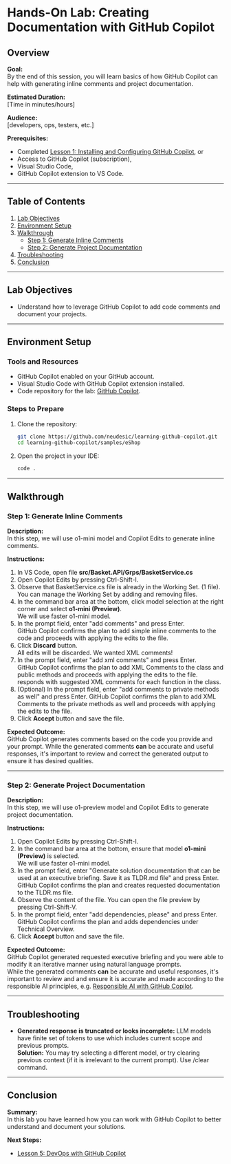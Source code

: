 
# Hands-On Lab: Creating Documentation with GitHub Copilot

## Overview

**Goal:**  
By the end of this session, you will learn basics of how GitHub Copilot can help with generating inline comments and project documentation.

**Estimated Duration:**  
[Time in minutes/hours]

**Audience:**  
[developers, ops, testers, etc.]

**Prerequisites:**  
- Completed [Lesson 1: Installing and Configuring GitHub Copilot](docs/lesson1.md), or
- Access to GitHub Copilot (subscription),
- Visual Studio Code,
- GitHub Copilot extension to VS Code.  
---

## Table of Contents
1. [Lab Objectives](#lab-objectives)
2. [Environment Setup](#environment-setup)
3. [Walkthrough](#walkthrough)
    - [Step 1: Generate Inline Comments](#step-1-generate-inline-comments)
    - [Step 2: Generate Project Documentation](#step-2-generate-project-documentation)
5. [Troubleshooting](#troubleshooting)
6. [Conclusion](#conclusion)

---

## Lab Objectives

- Understand how to leverage GitHub Copilot to add code comments and document your projects.  

---

## Environment Setup

### Tools and Resources
- GitHub Copilot enabled on your GitHub account.
- Visual Studio Code with GitHub Copilot extension installed.
- Code repository for the lab: [GitHub Copilot](https://github.com/neudesic/learning-github-copilot).

### Steps to Prepare
1. Clone the repository:  
   ```bash
   git clone https://github.com/neudesic/learning-github-copilot.git
   cd learning-github-copilot/samples/eShop
   ```
2. Open the project in your IDE:  
   ```bash
   code .
   ```

---

## Walkthrough

### Step 1: Generate Inline Comments
**Description:**  
In this step, we will use o1-mini model and Copilot Edits to generate inline comments.  

**Instructions:**  
1. In VS Code, open file **src/Basket.API/Grps/BasketService.cs**
2. Open Copilot Edits by pressing Ctrl-Shift-I.
3. Observe that BasketService.cs file is already in the Working Set. (1 file).  
You can manage the Working Set by adding and removing files.
4. In the command bar area at the bottom, click model selection at the right corner and select **o1-mini (Preview)**.  
We will use faster o1-mini model.
5. In the prompt field, enter "add comments" and press Enter.  
GitHub Copilot confirms the plan to add simple inline comments to the code and proceeds with applying the edits to the file.
6. Click **Discard** button.  
All edits will be discarded.  We wanted XML comments!
7. In the prompt field, enter "add xml comments" and press Enter.  
GitHub Copilot confirms the plan to add XML Comments to the class and public methods and proceeds with applying the edits to the file.
responds with suggested XML comments for each function in the class.
8. (Optional) In the prompt field, enter "add comments to private methods as well" and press Enter.
GitHub Copilot confirms the plan to add XML Comments to the private methods as well and proceeds with applying the edits to the file.
9. Click **Accept** button and save the file.


**Expected Outcome:**  
GitHub Copilot generates comments based on the code you provide and your prompt. While the generated comments **can** be accurate and useful responses, it's important to review and correct the generated output to ensure it has desired qualities.

---

### Step 2: Generate Project Documentation
**Description:**  
In this step, we will use o1-preview model and Copilot Edits to generate project documentation.  

**Instructions:**  
1. Open Copilot Edits by pressing Ctrl-Shift-I.
2. In the command bar area at the bottom, ensure that model **o1-mini (Preview)** is selected.  
We will use faster o1-mini model.
3. In the prompt field, enter "Generate solution documentation that can be used at an executive briefing. Save it as TLDR.md file" and press Enter.  
GitHub Copilot confirms the plan and creates requested documentation to the TLDR.ms file.
4. Observe the content of the file. You can open the file preview by pressing Ctrl-Shift-V. 
5. In the prompt field, enter "add dependencies, please" and press Enter.  
GitHub Copilot confirms the plan and adds dependencies under Technical Overview.
6. Click **Accept** button and save the file.


**Expected Outcome:**  
GitHub Copilot generated requested executive briefing and you were able to modify it an iterative manner using natural language prompts.  
While the generated comments **can** be accurate and useful responses, it's important to review and and ensure it is accurate and made according to the responsible AI principles, e.g. [Responsible AI with GitHub Copilot](https://learn.microsoft.com/en-us/training/modules/responsible-ai-with-github-copilot/).  

---

## Troubleshooting

- **Generated response is truncated or looks incomplete:** LLM models have finite set of tokens to use which includes current scope and previous prompts.  
  **Solution:** You may try selecting a different model, or try clearing previous context (if it is irrelevant to the current prompt). Use /clear command.  

---

## Conclusion

**Summary:**  
In this lab you have learned how you can work with GitHub Copilot to better understand and document your solutions.  

**Next Steps:**  
- [Lesson 5: DevOps with GitHub Copilot](docs/lesson5.md)

